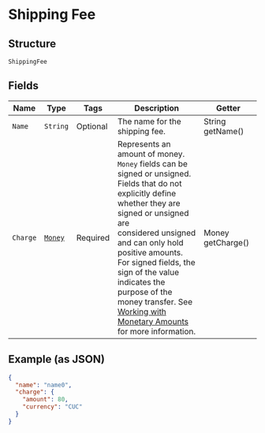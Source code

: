 
# Shipping Fee

## Structure

`ShippingFee`

## Fields

| Name | Type | Tags | Description | Getter |
|  --- | --- | --- | --- | --- |
| `Name` | `String` | Optional | The name for the shipping fee. | String getName() |
| `Charge` | [`Money`](../../doc/models/money.md) | Required | Represents an amount of money. `Money` fields can be signed or unsigned.<br>Fields that do not explicitly define whether they are signed or unsigned are<br>considered unsigned and can only hold positive amounts. For signed fields, the<br>sign of the value indicates the purpose of the money transfer. See<br>[Working with Monetary Amounts](https://developer.squareup.com/docs/build-basics/working-with-monetary-amounts)<br>for more information. | Money getCharge() |

## Example (as JSON)

```json
{
  "name": "name0",
  "charge": {
    "amount": 80,
    "currency": "CUC"
  }
}
```

